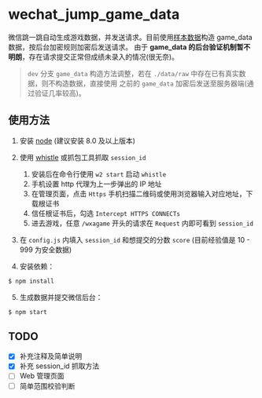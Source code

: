 # wechat_jump_game_data

微信跳一跳自动生成游戏数据，并发送请求。目前使用[样本数据](./data/game_data.js)构造 
game_data 数据，按后台加密规则加密后发送请求。
由于 **game_data 的后台验证机制暂不明朗**，存在请求提交正常但成绩未录入的情况(很无奈)。

> `dev` 分支 `game_data` 构造方法调整，若在 `./data/raw` 中存在已有真实数据，则不构造数据，直接使用
之前的 `game_data` 加密后发送至服务器端(通过验证几率较高)。

## 使用方法

1. 安装 [node](https://github.com/nodejs/node) (建议安装 8.0 及以上版本)
2. 使用 [whistle](https://github.com/avwo/whistle) 或抓包工具抓取 `session_id`  
   1. 安装后在命令行使用 `w2 start` 启动 `whistle`
   2. 手机设置 http 代理为上一步弹出的 IP 地址
   3. 在管理页面，点击 `Https` 手机扫描二维码或使用浏览器输入对应地址，下载根证书
   4. 信任根证书后，勾选 `Intercept HTTPS CONNECTs`
   5. 进去游戏，任意 `/wxagame` 开头的请求在 `Request` 内即可看到 `session_id`
3. 在 `config.js` 内填入 `session_id` 和想提交的分数 `score` (目前经验值是 10 - 999 为安全数据)

4. 安装依赖：

```bash
$ npm install
```

5. 生成数据并提交微信后台：

```bash
$ npm start
```

## TODO

- [x] 补充注释及简单说明
- [x] 补充 session_id 抓取方法
- [ ] Web 管理页面
- [ ] 简单范围校验判断
